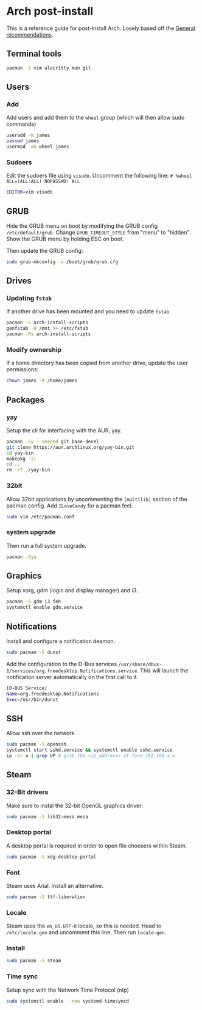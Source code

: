 # Arch post-install

This is a reference guide for post-install Arch.
Losely based off the [General recommendations](https://wiki.archlinux.org/title/General_recommendations).

## Terminal tools

``` sh
pacman -S vim alacritty man git
```

## Users

### Add

Add users and add them to the `wheel` group (which will then allow sudo commands)

``` sh
useradd -m james
passwd james
usermod -aG wheel james
```

### Sudoers

Edit the sudoers file using `visudo`.
Uncomment the following line: `# %wheel ALL=(ALL:ALL) NOPASSWD: ALL`

``` sh
EDITOR=vim visudo
```

## GRUB

Hide the GRUB menu on boot by modifying the GRUB config `/etc/default/grub`.
Change `GRUB_TIMEOUT_STYLE` from "menu" to "hidden".
Show the GRUB menu by holding ESC on boot.

Then update the GRUB config:

``` sh
sudo grub-mkconfig -o /boot/grub/grub.cfg
```


## Drives

### Updating `fstab`

If another drive has been mounted and you need to update `fstab`

``` sh
pacman -S arch-install-scripts
genfstab -U /mnt >> /etc/fstab
pacman -Rs arch-install-scripts
```

### Modify ownership

If a home directory has been copied from another drive, update the user permissions:

``` sh
chown james -R /home/james
```

## Packages

### yay

Setup the cli for interfacing with the AUR, yay.

``` sh
pacman -Sy --needed git base-devel
git clone https://aur.archlinux.org/yay-bin.git
cd yay-bin
makepkg -si
cd ..
rm -rf ./yay-bin
```

### 32bit

Allow 32bit applications by uncommenting the `[multilib]` section of the pacman config.
Add `ILoveCandy` for a pacman feel.

``` sh
sudo vim /etc/pacman.conf
```

### system upgrade

Then run a full system upgrade.

``` sh
pacman -Syu
```

## Graphics

Setup xorg, gdm (login and display manager) and i3.

``` sh
pacman -S gdm i3 feh
systemctl enable gdm.service
```

## Notifications

Install and configure a notification deamon.

``` sh
sudo pacman -S dunst
```

Add the configuration to the D-Bus services `/usr/share/dbus-1/services/org.freedesktop.Notifications.service`.
This will launch the notification server automatically on the first call to it.

``` sh
[D-BUS Service]
Name=org.freedesktop.Notifications
Exec=/usr/bin/dunst
```


## SSH

Allow ssh over the network.

``` sh
sudo pacman -S openssh
systemctl start sshd.service && systemctl enable sshd.service
ip -br a | grep UP # grab the <ip_address> of form 192.168.x.x
```


## Steam

### 32-Bit drivers

Make sure to instal the 32-bit OpenGL graphics driver:

``` sh
sudo pacman -S lib32-mesa mesa
```

### Desktop portal

A desktop portal is required in order to open file choosers within Steam.

``` sh
sudo pacman -S xdg-desktop-portal
```

### Font

Steam uses Arial. Install an alternative.

``` sh
sudo pacman -S ttf-liberation
```

### Locale

Steam uses the `en_US.UTF-8` locale, so this is needed.
Head to `/etc/locale.gen` and uncomment this line.
Then run `locale-gen`.


### Install

``` sh
sudo pacman -S steam
```

### Time sync
Setup sync with the Network Time Protocol (ntp)

```sh
sudo systemctl enable --now systemd-timesyncd
```
